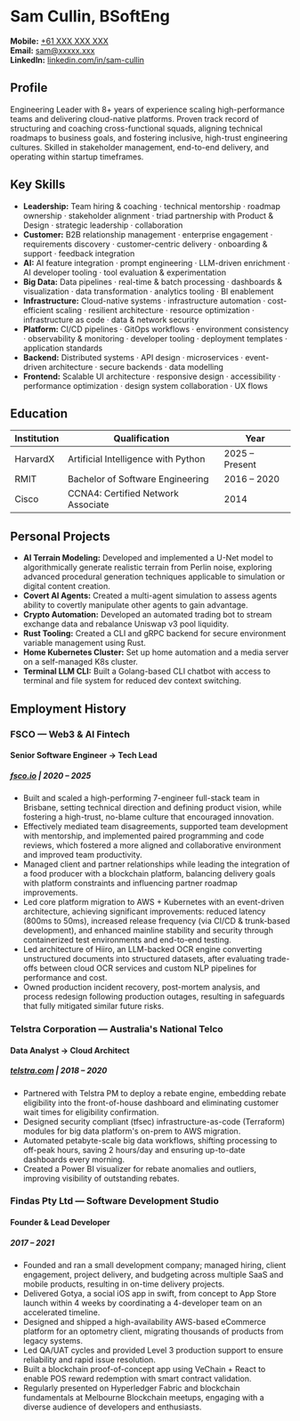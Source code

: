 # Sam Cullin, BSoftEng

**Mobile:** [+61 XXX XXX XXX](tel:+61000000000)  
**Email:** [sam@xxxxx.xxx](mailto:sam@xxxxx.xxx)  
**LinkedIn:** [linkedin.com/in/sam-cullin](https://www.linkedin.com/in/sam-cullin/)


## Profile

Engineering Leader with 8+ years of experience scaling high-performance teams and delivering cloud-native platforms. Proven track record of structuring and coaching cross-functional squads, aligning technical roadmaps to business goals, and fostering inclusive, high-trust engineering cultures. Skilled in stakeholder management, end-to-end delivery, and operating within startup timeframes.


## Key Skills

- **Leadership:** Team hiring & coaching · technical mentorship · roadmap ownership · stakeholder alignment · triad partnership with Product & Design · strategic leadership · collaboration
- **Customer:** B2B relationship management · enterprise engagement · requirements discovery · customer-centric delivery · onboarding & support · feedback integration
- **AI:** AI feature integration · prompt engineering · LLM-driven enrichment · AI developer tooling · tool evaluation & experimentation
- **Big Data:** Data pipelines · real-time & batch processing · dashboards & visualization · data transformation · analytics tooling · BI enablement
- **Infrastructure:** Cloud-native systems · infrastructure automation · cost-efficient scaling · resilient architecture · resource optimization · infrastructure as code · data & network security
- **Platform:** CI/CD pipelines · GitOps workflows · environment consistency · observability & monitoring · developer tooling · deployment templates · application standards
- **Backend:** Distributed systems · API design · microservices · event-driven architecture · secure backends · data modelling
- **Frontend:** Scalable UI architecture · responsive design · accessibility · performance optimization · design system collaboration · UX flows

## Education

| Institution | Qualification                                    | Year          |
|-------------|--------------------------------------------------|---------------|
| HarvardX    | Artificial Intelligence with Python              | 2025 – Present|
| RMIT        | Bachelor of Software Engineering                 | 2016 – 2020   |
| Cisco       | CCNA4: Certified Network Associate               | 2014          |

## Personal Projects

- **AI Terrain Modeling:** Developed and implemented a U-Net model to algorithmically generate realistic terrain from Perlin noise, exploring advanced procedural generation techniques applicable to simulation or digital content creation.
- **Covert AI Agents:** Created a multi-agent simulation to assess agents ability to covertly manipulate other agents to gain advantage.
- **Crypto Automation:** Developed an automated trading bot to stream exchange data and rebalance Uniswap v3 pool liquidity.
- **Rust Tooling:** Created a CLI and gRPC backend for secure environment variable management using Rust.
- **Home Kubernetes Cluster:** Set up home automation and a media server on a self-managed K8s cluster.
- **Terminal LLM CLI:** Built a Golang-based CLI chatbot with access to terminal and file system for reduced dev context switching.


## Employment History

### FSCO — Web3 & AI Fintech
#### Senior Software Engineer → Tech Lead
##### [fsco.io](https://fsco.io) | 2020 – 2025

* Built and scaled a high-performing 7-engineer full-stack team in Brisbane, setting technical direction and defining product vision, while fostering a high-trust, no-blame culture that encouraged innovation.
* Effectively mediated team disagreements, supported team development with mentorship, and implemented paired programming and code reviews, which fostered a more aligned and collaborative environment and improved team productivity.
* Managed client and partner relationships while leading the integration of a food producer with a blockchain platform, balancing delivery goals with platform constraints and influencing partner roadmap improvements.
* Led core platform migration to AWS + Kubernetes with an event-driven architecture, achieving significant improvements: reduced latency (800ms to 50ms), increased release frequency (via CI/CD & trunk-based development), and enhanced mainline stability and security through containerized test environments and end-to-end testing.
* Led architecture of Hiiro, an LLM-backed OCR engine converting unstructured documents into structured datasets, after evaluating trade-offs between cloud OCR services and custom NLP pipelines for performance and cost.
* Owned production incident recovery, post-mortem analysis, and process redesign following production outages, resulting in safeguards that fully mitigated similar future risks.


### Telstra Corporation — Australia's National Telco
#### Data Analyst → Cloud Architect
##### [telstra.com](https://telstra.com) | 2018 – 2020

* Partnered with Telstra PM to deploy a rebate engine, embedding rebate eligibility into the front-of-house dashboard and eliminating customer wait times for eligibility confirmation.
* Designed security compliant (tfsec) infrastructure-as-code (Terraform) modules for big data platform's on-prem to AWS migration.
* Automated petabyte-scale big data workflows, shifting processing to off-peak hours, saving 2 hours/day and ensuring up-to-date dashboards every morning.
* Created a Power BI visualizer for rebate anomalies and outliers, improving visibility of outstanding rebates.


### Findas Pty Ltd — Software Development Studio
#### Founder & Lead Developer
##### 2017 – 2021

* Founded and ran a small development company; managed hiring, client engagement, project delivery, and budgeting across multiple SaaS and mobile products, resulting in on-time delivery projects.
* Delivered Gotya, a social iOS app in swift, from concept to App Store launch within 4 weeks by coordinating a 4-developer team on an accelerated timeline.
* Designed and shipped a high-availability AWS-based eCommerce platform for an optometry client, migrating thousands of products from legacy systems.
* Led QA/UAT cycles and provided Level 3 production support to ensure reliability and rapid issue resolution.
* Built a blockchain proof-of-concept app using VeChain + React to enable POS reward redemption with smart contract validation.
* Regularly presented on Hyperledger Fabric and blockchain fundamentals at Melbourne Blockchain meetups, engaging with a diverse audience of developers and enthusiasts.  

